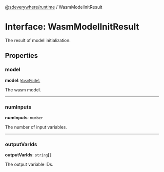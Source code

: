 [@sdeverywhere/runtime](../index.md) / WasmModelInitResult

# Interface: WasmModelInitResult

The result of model initialization.

## Properties

### model

 **model**: [`WasmModel`](../classes/WasmModel.md)

The wasm model.

___

### numInputs

 **numInputs**: `number`

The number of input variables.

___

### outputVarIds

 **outputVarIds**: `string`[]

The output variable IDs.
